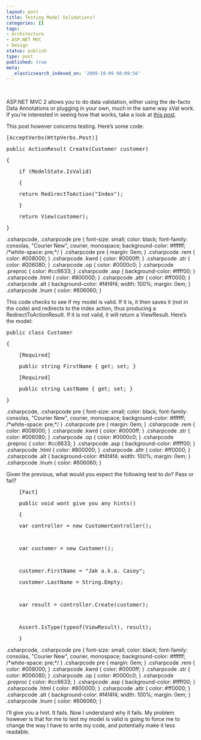 ```yaml
---
layout: post
title: Testing Model Validations?
categories: []
tags:
- Architecture
- ASP.NET MVC
- Design
status: publish
type: post
published: true
meta:
  _elasticsearch_indexed_on: '2009-10-09 08:09:56'
---
```

<p>&#160;</p>  <p>ASP.NET MVC 2 allows you to do data validation, either using the de-facto Data Annotations or plugging in your own, much in the same way xVal work. If you’re interested in seeing how that works, take a look at <a href="http://hadihariri.com/blogengine/post/2009/10/06/Client-Side-Validation-in-MVC-20.aspx">this post</a>. </p>  <p>This post however concerns testing. Here’s some code:</p>  <div class="csharpcode">   <pre class="alt">[AcceptVerbs(HttpVerbs.Post)]</pre>

  <pre><span class="kwrd">public</span> ActionResult Create(Customer customer)</pre>

  <pre class="alt">{</pre>

  <pre>    <span class="kwrd">if</span> (ModelState.IsValid)</pre>

  <pre class="alt">    {</pre>

  <pre>    <span class="kwrd">return</span> RedirectToAction(<span class="str">&quot;Index&quot;</span>);</pre>

  <pre class="alt">    }</pre>

  <pre>    <span class="kwrd">return</span> View(customer);</pre>

  <pre class="alt">}</pre>
</div>

<p>
.csharpcode, .csharpcode pre
{
	font-size: small;
	color: black;
	font-family: consolas, "Courier New", courier, monospace;
	background-color: #ffffff;
	/*white-space: pre;*/
}
.csharpcode pre { margin: 0em; }
.csharpcode .rem { color: #008000; }
.csharpcode .kwrd { color: #0000ff; }
.csharpcode .str { color: #006080; }
.csharpcode .op { color: #0000c0; }
.csharpcode .preproc { color: #cc6633; }
.csharpcode .asp { background-color: #ffff00; }
.csharpcode .html { color: #800000; }
.csharpcode .attr { color: #ff0000; }
.csharpcode .alt
{
	background-color: #f4f4f4;
	width: 100%;
	margin: 0em;
}
.csharpcode .lnum { color: #606060; }</p>

<p>This code checks to see if my model is valid. If it is, it then saves it (not in the code) and redirects to the index action, thus producing a RedirectToActionResult. If it is not valid, it will return a ViewResult. Here’s the model:</p>

<div class="csharpcode">
  <pre class="alt"><span class="kwrd">public</span> <span class="kwrd">class</span> Customer</pre>

  <pre>{</pre>

  <pre class="alt">    [Required]</pre>

  <pre>    <span class="kwrd">public</span> <span class="kwrd">string</span> FirstName { get; set; }</pre>

  <pre class="alt">    [Required]</pre>

  <pre>    <span class="kwrd">public</span> <span class="kwrd">string</span> LastName { get; set; }</pre>

  <pre class="alt">}</pre>
</div>

<p>
.csharpcode, .csharpcode pre
{
	font-size: small;
	color: black;
	font-family: consolas, "Courier New", courier, monospace;
	background-color: #ffffff;
	/*white-space: pre;*/
}
.csharpcode pre { margin: 0em; }
.csharpcode .rem { color: #008000; }
.csharpcode .kwrd { color: #0000ff; }
.csharpcode .str { color: #006080; }
.csharpcode .op { color: #0000c0; }
.csharpcode .preproc { color: #cc6633; }
.csharpcode .asp { background-color: #ffff00; }
.csharpcode .html { color: #800000; }
.csharpcode .attr { color: #ff0000; }
.csharpcode .alt
{
	background-color: #f4f4f4;
	width: 100%;
	margin: 0em;
}
.csharpcode .lnum { color: #606060; }</p>

<p>Given the previous, what would you expect the following test to do? Pass or fail?</p>

<div class="csharpcode">
  <pre class="alt">    [Fact]</pre>

  <pre>    <span class="kwrd">public</span> <span class="kwrd">void</span> wont_give_you_any_hints()</pre>

  <pre class="alt">    {</pre>

  <pre>    var controller = <span class="kwrd">new</span> CustomerController();</pre>

  <pre class="alt">&#160;</pre>

  <pre>    var customer = <span class="kwrd">new</span> Customer();</pre>

  <pre class="alt">&#160;</pre>

  <pre>    customer.FirstName = <span class="str">&quot;Jak a.k.a. Casey&quot;</span>;</pre>

  <pre class="alt">    customer.LastName = String.Empty;</pre>

  <pre>&#160;</pre>

  <pre class="alt">    var result = controller.Create(customer);</pre>

  <pre>&#160;</pre>

  <pre class="alt">    Assert.IsType(<span class="kwrd">typeof</span>(ViewResult), result);</pre>

  <pre>    }</pre>
</div>

<p>
.csharpcode, .csharpcode pre
{
	font-size: small;
	color: black;
	font-family: consolas, "Courier New", courier, monospace;
	background-color: #ffffff;
	/*white-space: pre;*/
}
.csharpcode pre { margin: 0em; }
.csharpcode .rem { color: #008000; }
.csharpcode .kwrd { color: #0000ff; }
.csharpcode .str { color: #006080; }
.csharpcode .op { color: #0000c0; }
.csharpcode .preproc { color: #cc6633; }
.csharpcode .asp { background-color: #ffff00; }
.csharpcode .html { color: #800000; }
.csharpcode .attr { color: #ff0000; }
.csharpcode .alt
{
	background-color: #f4f4f4;
	width: 100%;
	margin: 0em;
}
.csharpcode .lnum { color: #606060; }</p>

<p>I’ll give you a hint. It fails. Now I understand why it fails. My problem however is that for me to test my model is valid is going to force me to change the way I have to write my code, and potentially make it less readable.</p>
